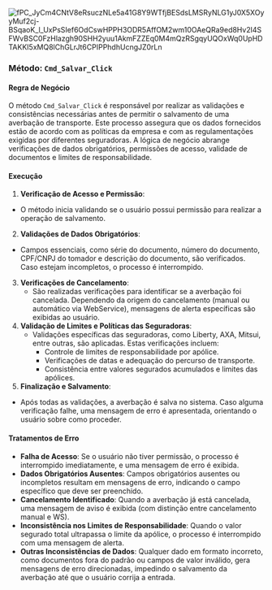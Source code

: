![fPC_JyCm4CNtV8eRsuczNLe5a41G8Y9WTfjBESdsLMSRyNLG1yJ0X5XOyyMuf2cj-BSqaoK_l_UxPsSIef6OdCswHPPH3ODR5AffOM2wm10OAeQRa9ed8Hv2l4SFWvBSC0FzHlazgh90SHH2yuu1AkmFZZEq0M4mQzRSgqyUQOxWq0UpHDTAKKI5xMQ8lChGLrJt6CPIPPhdhUcngJZ0rLn](https://github.com/user-attachments/assets/63cf022f-d84c-41fc-864c-048d2efe423c)
### Método: `Cmd_Salvar_Click` 
#### Regra de Negócio 
O método `Cmd_Salvar_Click` é responsável por realizar as validações e consistências necessárias antes de permitir o salvamento de uma averbação de transporte. Este processo assegura que os dados fornecidos estão de acordo com as políticas da empresa e com as regulamentações exigidas por diferentes seguradoras. A lógica de negócio abrange verificações de dados obrigatórios, permissões de acesso, validade de documentos e limites de responsabilidade. 
#### Execução 
1. **Verificação de Acesso e Permissão**: 
  * O método inicia validando se o usuário possui permissão para realizar a operação de salvamento.
2. **Validações de Dados Obrigatórios**:
  * Campos essenciais, como série do documento, número do documento, CPF/CNPJ do tomador e descrição do documento, são verificados. Caso estejam incompletos, o processo é interrompido.
3. **Verificações de Cancelamento**:
    * São realizadas verificações para identificar se a averbação foi cancelada. Dependendo da origem do cancelamento (manual ou automático via WebService), mensagens de alerta específicas são exibidas ao usuário.
4. **Validação de Limites e Políticas das Seguradoras**:
    * Validações específicas das seguradoras, como Liberty, AXA, Mitsui, entre outras, são aplicadas. Estas verificações incluem:
      * Controle de limites de responsabilidade por apólice.
      * Verificações de datas e adequação do percurso de transporte.
      * Consistência entre valores segurados acumulados e limites das apólices.
5. **Finalização e Salvamento**:
* Após todas as validações, a averbação é salva no sistema. Caso alguma verificação falhe, uma mensagem de erro é apresentada, orientando o usuário sobre como proceder. 
#### Tratamentos de Erro 
* **Falha de Acesso**: Se o usuário não tiver permissão, o processo é interrompido imediatamente, e uma mensagem de erro é exibida. 
* **Dados Obrigatórios Ausentes**: Campos obrigatórios ausentes ou incompletos resultam em mensagens de erro, indicando o campo específico que deve ser preenchido.
* **Cancelamento Identificado**: Quando a averbação já está cancelada, uma mensagem de aviso é exibida (com distinção entre cancelamento manual e WS).
* **Inconsistência nos Limites de Responsabilidade**: Quando o valor segurado total ultrapassa o limite da apólice, o processo é interrompido com uma mensagem de alerta.
* **Outras Inconsistências de Dados**: Qualquer dado em formato incorreto, como documentos fora do padrão ou campos de valor inválido, gera mensagens de erro direcionadas, impedindo o salvamento da averbação até que o usuário corrija a entrada.



